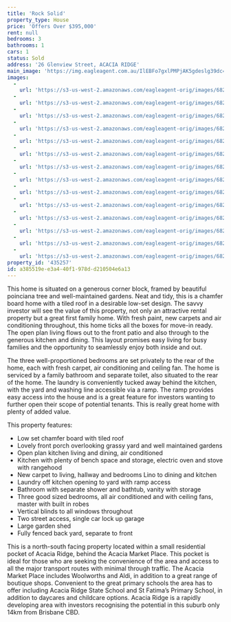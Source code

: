 ```yaml
---
title: 'Rock Solid'
property_type: House
price: 'Offers Over $395,000'
rent: null
bedrooms: 3
bathrooms: 1
cars: 1
status: Sold
address: '26 Glenview Street, ACACIA RIDGE'
main_image: 'https://img.eagleagent.com.au/IlEBFo7gxlPMPjAK5gdeslg39dc=/1280x854/smart/https://s3-us-west-2.amazonaws.com/eagleagent-orig/images/6822330/129551030-image-M.jpg'
images:
  -
    url: 'https://s3-us-west-2.amazonaws.com/eagleagent-orig/images/6822343/129551030-image-N.jpg'
  -
    url: 'https://s3-us-west-2.amazonaws.com/eagleagent-orig/images/6822342/129551030-image-L.jpg'
  -
    url: 'https://s3-us-west-2.amazonaws.com/eagleagent-orig/images/6822341/129551030-image-K.jpg'
  -
    url: 'https://s3-us-west-2.amazonaws.com/eagleagent-orig/images/6822340/129551030-image-J.jpg'
  -
    url: 'https://s3-us-west-2.amazonaws.com/eagleagent-orig/images/6822339/129551030-image-I.jpg'
  -
    url: 'https://s3-us-west-2.amazonaws.com/eagleagent-orig/images/6822338/129551030-image-H.jpg'
  -
    url: 'https://s3-us-west-2.amazonaws.com/eagleagent-orig/images/6822337/129551030-image-G.jpg'
  -
    url: 'https://s3-us-west-2.amazonaws.com/eagleagent-orig/images/6822336/129551030-image-F.jpg'
  -
    url: 'https://s3-us-west-2.amazonaws.com/eagleagent-orig/images/6822335/129551030-image-E.jpg'
  -
    url: 'https://s3-us-west-2.amazonaws.com/eagleagent-orig/images/6822334/129551030-image-D.jpg'
  -
    url: 'https://s3-us-west-2.amazonaws.com/eagleagent-orig/images/6822333/129551030-image-C.jpg'
  -
    url: 'https://s3-us-west-2.amazonaws.com/eagleagent-orig/images/6822332/129551030-image-B.jpg'
  -
    url: 'https://s3-us-west-2.amazonaws.com/eagleagent-orig/images/6822331/129551030-image-A.jpg'
  -
    url: 'https://s3-us-west-2.amazonaws.com/eagleagent-orig/images/6822330/129551030-image-M.jpg'
property_id: '435257'
id: a385519e-e3a4-40f1-978d-d210504e6a13
---
```

This home is situated on a generous corner block, framed by beautiful poinciana tree and well-maintained gardens. Neat and tidy, this is a chamfer board home with a tiled roof in a desirable low-set design. The savvy investor will see the value of this property, not only an attractive rental property but a great first family home. With fresh paint, new carpets and air conditioning throughout, this home ticks all the boxes for move-in ready. The open plan living flows out to the front patio and also through to the generous kitchen and dining. This layout promises easy living for busy families and the opportunity to seamlessly enjoy both inside and out.

The three well-proportioned bedrooms are set privately to the rear of the home, each with fresh carpet, air conditioning and ceiling fan. The home is serviced by a family bathroom and separate toilet, also situated to the rear of the home. The laundry is conveniently tucked away behind the kitchen, with the yard and washing line accessible via a ramp. The ramp provides easy access into the house and is a great feature for investors wanting to further open their scope of potential tenants. This is really great home with plenty of added value.

This property features:

*  Low set chamfer board with tiled roof
*  Lovely front porch overlooking grassy yard and well maintained gardens
*  Open plan kitchen living and dining, air conditioned
*  Kitchen with plenty of bench space and storage, electric oven and stove with rangehood
*  New carpet to living, hallway and bedrooms Lino to dining and kitchen
*  Laundry off kitchen opening to yard with ramp access
*  Bathroom with separate shower and bathtub, vanity with storage
*  Three good sized bedrooms, all air conditioned and with ceiling fans, master with built in robes
*  Vertical blinds to all windows throughout
*  Two street access, single car lock up garage
*  Large garden shed
*  Fully fenced back yard, separate to front

This is a north-south facing property located within a small residential pocket of Acacia Ridge, behind the Acacia Market Place. This pocket is ideal for those who are seeking the convenience of the area and access to all the major transport routes with minimal through traffic. The Acacia Market Place includes Woolworths and Aldi, in addition to a great range of boutique shops. Convenient to the great primary schools the area has to offer including Acacia Ridge State School and St Fatima’s Primary School, in addition to daycares and childcare options. Acacia Ridge is a rapidly developing area with investors recognising the potential in this suburb only 14km from Brisbane CBD.